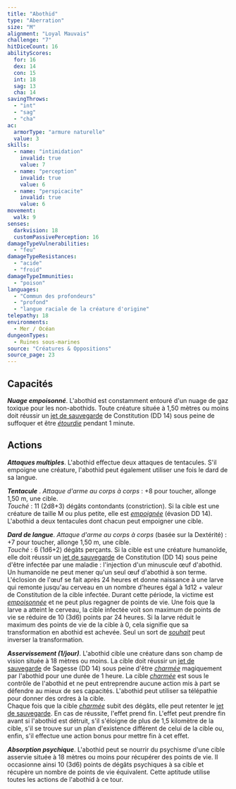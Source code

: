 ```yaml
---
title: "Abothid"
type: "Aberration"
size: "M"
alignment: "Loyal Mauvais"
challenge: "7"
hitDiceCount: 16
abilityScores:
  for: 16
  dex: 14
  con: 15
  int: 18
  sag: 13
  cha: 14
savingThrows:
  - "int"
  - "sag"
  - "cha"
ac:
  armorType: "armure naturelle"
  value: 3
skills:
  - name: "intimidation"
    invalid: true
    value: 7
  - name: "perception"
    invalid: true
    value: 6
  - name: "perspicacite"
    invalid: true
    value: 6
movement:
  walk: 9
senses:
  darkvision: 18
  customPassivePerception: 16
damageTypeVulnerabilities:
  - "feu"
damageTypeResistances:
  - "acide"
  - "froid"
damageTypeImmunities:
  - "poison"
languages:
  - "Commun des profondeurs"
  - "profond"
  - "langue raciale de la créature d'origine"
telepathy: 18
environments:
  - Mer / Océan
dungeonTypes:
  - Ruines sous-marines
source: "Créatures & Oppositions"
source_page: 23
---
```

## Capacités
_**Nuage empoisonné**_. L'abothid est constamment entouré d'un nuage de gaz toxique pour les non-abothids. Toute créature située à 1,50 mètres ou moins doit réussir un [jet de sauvegarde](/utiliser-les-caracteristiques/#jets-de-sauvegarde) de Constitution (DD 14) sous peine de suffoquer et être [_étourdie_](/gerer-la-sante-du-personnage/#etourdi) pendant 1 minute.

## Actions
_**Attaques multiples**_. L'abothid effectue deux attaques de tentacules. S'il empoigne une créature, l'abothid peut également utiliser une fois le dard de sa langue.

_**Tentacule**_ . _Attaque d'arme au corps à corps_ : +8 pour toucher, allonge 1,50 m, une cible.  
_Touché_ : 11 (2d8+3) dégâts contondants (constriction). Si la cible est une créature de taille M ou plus petite, elle est [_empoignée_](/gerer-la-sante-du-personnage/#empoigne) (évasion DD 14). L'abothid a deux tentacules dont chacun peut empoigner une cible.

_**Dard de langue**_. _Attaque d'arme au corps à corps_ (basée sur la Dextérité) : +7 pour toucher, allonge 1,50 m, une cible.  
_Touché_ : 6 (1d6+2) dégâts perçants. Si la cible est une créature humanoïde, elle doit réussir un [jet de sauvegarde](/utiliser-les-caracteristiques/#jets-de-sauvegarde) de Constitution (DD 14) sous peine d'être infectée par une maladie : l'injection d'un minuscule œuf d'abothid.  
Un humanoïde ne peut mener qu'un seul œuf d'abothid à son terme. L'éclosion de l'œuf se fait après 24 heures et donne naissance à une larve qui remonte jusqu'au cerveau en un nombre d'heures égal à 1d12 + valeur de Constitution de la cible infectée. Durant cette période, la victime est [_empoisonnée_](/gerer-la-sante-du-personnage/#empoisonne) et ne peut plus regagner de points de vie. Une fois que la larve a atteint le cerveau, la cible infectée voit son maximum de points de vie se réduire de 10 (3d6) points par 24 heures. Si la larve réduit le maximum des points de vie de la cible à 0, cela signifie que sa transformation en abothid est achevée. Seul un sort de [_souhait_](/grimoire/souhait/) peut inverser la transformation.

_**Asservissement (1/jour)**_. L'abothid cible une créature dans son champ de vision située à 18 mètres ou moins. La cible doit réussir un [jet de sauvegarde](/utiliser-les-caracteristiques/#jets-de-sauvegarde) de Sagesse (DD 14) sous peine d'être [_charmée_](/gerer-la-sante-du-personnage/#charme) magiquement par l'abothid pour une durée de 1 heure. La cible [_charmée_](/gerer-la-sante-du-personnage/#charme) est sous le contrôle de l'abothid et ne peut entreprendre aucune action mis à part se défendre au mieux de ses capacités. L'abothid peut utiliser sa télépathie pour donner des ordres à la cible.  
Chaque fois que la cible [_charmée_](/gerer-la-sante-du-personnage/#charme) subit des dégâts, elle peut retenter le [jet de sauvegarde](/utiliser-les-caracteristiques/#jets-de-sauvegarde). En cas de réussite, l'effet prend fin. L'effet peut prendre fin avant si l'abothid est détruit, s'il s'éloigne de plus de 1,5 kilomètre de la cible, s'il se trouve sur un plan d'existence différent de celui de la cible ou, enfin, s'il effectue une action bonus pour mettre fin à cet effet.

_**Absorption psychique**_. L'abothid peut se nourrir du psychisme d'une cible asservie située à 18 mètres ou moins pour récupérer des points de vie. Il occasionne ainsi 10 (3d6) points de dégâts psychiques à sa cible et récupère un nombre de points de vie équivalent. Cette aptitude utilise toutes les actions de l'abothid à ce tour.
